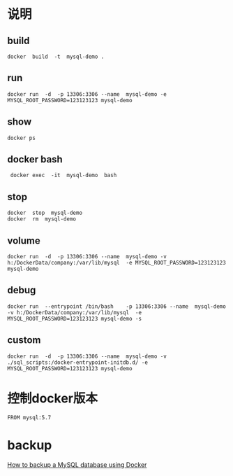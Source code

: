 
# 说明  

## build 
```
docker  build  -t  mysql-demo .
```

## run 

```
docker run  -d  -p 13306:3306 --name  mysql-demo -e MYSQL_ROOT_PASSWORD=123123123 mysql-demo
```

## show 

```
docker ps  
```

## docker bash  

```
 docker exec  -it  mysql-demo  bash
```

## stop 

```
docker  stop  mysql-demo 
docker  rm  mysql-demo  
```
## volume

```
docker run  -d  -p 13306:3306 --name  mysql-demo -v h:/DockerData/company:/var/lib/mysql  -e MYSQL_ROOT_PASSWORD=123123123 mysql-demo
```

## debug 

```
docker run  --entrypoint /bin/bash    -p 13306:3306 --name  mysql-demo -v h:/DockerData/company:/var/lib/mysql  -e MYSQL_ROOT_PASSWORD=123123123 mysql-demo -s
```


## custom 

```
docker run  -d  -p 13306:3306 --name  mysql-demo -v ./sql_scripts:/docker-entrypoint-initdb.d/ -e MYSQL_ROOT_PASSWORD=123123123 mysql-demo
```


# 控制docker版本 

```
FROM mysql:5.7
```

# backup  

[How to backup a MySQL database using Docker](https://devopsheaven.com/mysql/mysqldump/databases/docker/backup/2017/09/17/backup-mysql-database-using-docker.html)

